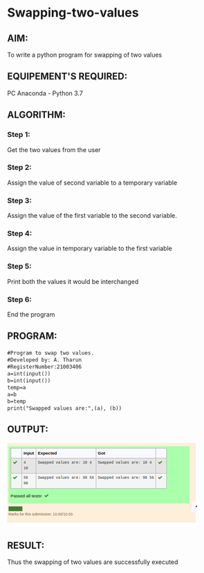 # Swapping-two-values
## AIM:
To write a python program for swapping of two values
## EQUIPEMENT'S REQUIRED: 
PC
Anaconda - Python 3.7
## ALGORITHM: 
### Step 1:
Get the two values from the user
### Step 2: 
Assign the value of second variable to a temporary variable 
### Step 3: 
Assign the value of the first variable to the second variable.
### Step 4:  
Assign the value in temporary variable to the first variable
### Step 5: 
Print both the values it would be interchanged
### Step 6: 
End the program
## PROGRAM:
~~~
#Program to swap two values.
#Developed by: A. Tharun 
#RegisterNumber:21003406
a=int(input())
b=int(input())
temp=a
a=b
b=temp
print("Swapped values are:",(a), (b))
~~~
## OUTPUT:
![output](./output.png)



## RESULT:
Thus the swapping of two values are successfully executed



